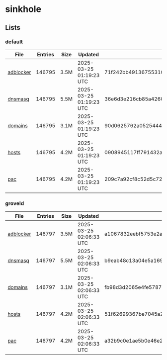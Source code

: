 # sinkhole

## Lists

### default

|File|Entries|Size|Updated|Hash|
|-|-|-|-|-|
|[adblocker](https://raw.githubusercontent.com/groveld/sinkhole/lists/default/adblocker.txt)|146795|3.5M|2025-03-25 01:19:23 UTC|71f242bb4913675531011ae056cffcab7b2fc19e454a1eb3bab3b95d76ea4e6b|
|[dnsmasq](https://raw.githubusercontent.com/groveld/sinkhole/lists/default/dnsmasq.txt)|146795|5.5M|2025-03-25 01:19:23 UTC|36e6d3e216cb85a42601fca8aaf7bf0b1530e683967df4ae3b49136c51b9c8ee|
|[domains](https://raw.githubusercontent.com/groveld/sinkhole/lists/default/domains.txt)|146795|3.1M|2025-03-25 01:19:23 UTC|90d0625762a0525444158cb8609bec26c89f1dd64451779755a48e08681f0f3c|
|[hosts](https://raw.githubusercontent.com/groveld/sinkhole/lists/default/hosts.txt)|146795|4.2M|2025-03-25 01:19:23 UTC|0908945117ff791432a37594fae8dc70f30eac70e5912ebcc6ddfda6f4fe234a|
|[pac](https://raw.githubusercontent.com/groveld/sinkhole/lists/default/pac.txt)|146795|4.2M|2025-03-25 01:19:23 UTC|209c7a92cf8c52d5c721b1fa648b9d7d4cbd971ec3ac9448fc9cfb3600b76734|

### groveld

|File|Entries|Size|Updated|Hash|
|-|-|-|-|-|
|[adblocker](https://raw.githubusercontent.com/groveld/sinkhole/lists/groveld/adblocker.txt)|146797|3.5M|2025-03-25 02:06:33 UTC|a1067832eebf5753e2a8fc047f51d5813639dcf3609b160f0769bfc808dbc20f|
|[dnsmasq](https://raw.githubusercontent.com/groveld/sinkhole/lists/groveld/dnsmasq.txt)|146797|5.5M|2025-03-25 02:06:33 UTC|b9eab48c13a04e5a169d957422cffb83c3590965e8aca67b7fc8634060cab67c|
|[domains](https://raw.githubusercontent.com/groveld/sinkhole/lists/groveld/domains.txt)|146797|3.1M|2025-03-25 02:06:33 UTC|fb98d3d2065e4fe5787dfb0db143d66fed1ac0cbe37669151890f8e74b6cafdd|
|[hosts](https://raw.githubusercontent.com/groveld/sinkhole/lists/groveld/hosts.txt)|146797|4.2M|2025-03-25 02:06:33 UTC|51f62699367be7045a2544ed5dd41f2af054b9f6dfd50520c7a0893c6ae2e0cd|
|[pac](https://raw.githubusercontent.com/groveld/sinkhole/lists/groveld/pac.txt)|146797|4.2M|2025-03-25 02:06:33 UTC|a32b9c0e1ae5b0e46e295e72c31b07f27ef2fa0bf5f849bb4787bcf453cd797b|
